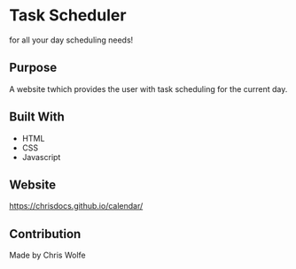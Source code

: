 # Task Scheduler
for all your day scheduling needs!
## Purpose
A website twhich provides the user with task scheduling for the current day.

## Built With
* HTML
* CSS
* Javascript

## Website
 https://chrisdocs.github.io/calendar/

## Contribution
Made by Chris Wolfe

